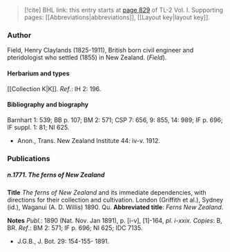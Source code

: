 > [!cite] BHL link: this entry starts at [page 829](https://www.biodiversitylibrary.org/item/103414#page/877/mode/1up) of TL-2 Vol. I.
> Supporting pages: [[Abbreviations|abbreviations]], [[Layout key|layout key]].

### Author

Field, Henry Claylands (1825-1911), British born civil engineer and pteridologist who settled (1855) in New Zealand. (*Field*).

#### Herbarium and types

[[Collection K|K]].
*Ref*.: IH 2: 196.

#### Bibliography and biography

Barnhart 1: 539; BB p. 107; BM 2: 571; CSP 7: 656, 9: 855, 14: 989; IF p. 696; IF suppl. 1: 81; NI 625.
- Anon., Trans. New Zealand Institute 44: iv-v. 1912.

### Publications

##### n.1771. The ferns of New Zealand

**Title**
*The ferns of New Zealand* and its immediate dependencies, with directions for their collection and cultivation. London (Griffith et al.), Sydney (id.), Waganui (A. D. Willis) 1890. Qu.
**Abbreviated title**: *Ferns New Zealand*.

**Notes**
*Publ*.: 1890 (Nat. Nov. Jan 1891), p. \[i-v\], \[1\]-164, *pl. i-xxix. Copies*: B, BR.
*Ref*.: BM 2: 571; IF p. 696; NI 625; IDC 7135.
- J.G.B., J. Bot. 29: 154-155- 1891.

